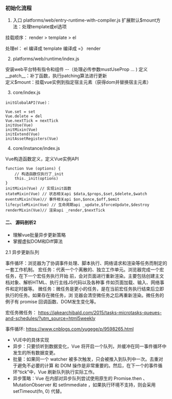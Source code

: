 ### 初始化流程

1. 入口 platforms/web/entry-runtime-with-compiler.js
扩展默认$mount方法：处理template或el选项

挂载顺序：  render > template > el

处理el： el 编译成 template  编译成 =》 render

2. platforms/web/runtime/index.js
   
安装web平台特有指令和组件  --（处理必传参数mustUseProp ... )
定义__patch__：补丁函数，执行patching算法进行更新   
定义$mount：挂载vue实例到指定宿主元素（获得dom并替换宿主元素）

3. core/index.js
```
initGlobalAPI(Vue)：

Vue.set = set
Vue.delete = del
Vue.nextTick = nextTick
initUse(Vue)
initMixin(Vue)
initExtend(Vue)
initAssetRegisters(Vue)

```

4. core/instance/index.js

Vue构造函数定义，定义Vue实例API

```
function Vue (options) { 
    // 构造函数仅执行了_init 
    this._init(options) 
}
initMixin(Vue) // 实现init函数 
stateMixin(Vue) // 状态相关api $data,$props,$set,$delete,$watch 
eventsMixin(Vue)// 事件相关api $on,$once,$off,$emit 
lifecycleMixin(Vue) // 生命周期api _update,$forceUpdate,$destroy 
renderMixin(Vue)// 渲染api _render,$nextTick
```

#### 二、 源码剖析2

- 理解vue批量异步更新策略
- 掌握虚拟DOM和Diff算法

2.1 异步更新队列

事件循环：浏览器为了协调事件处理、脚本执行、网络请求和渲染等任务而制定的一套工作机制。
宏任务：代表一个个离散的、独立工作单元。浏览器完成一个宏任务，在下一个宏任务执行开始
前，会对页面进行重新渲染。主要包括创建主文档对象、解析HTML、执行主线JS代码以及各种事
件如页面加载、输入、网络事件和定时器等。
微任务：微任务是更小的任务，是在当前宏任务执行结束后立即执行的任务。如果存在微任务，浏
览器会清空微任务之后再重新渲染。微任务的例子有 promise 回调函数、DOM发生变化等。

宏任务微任务： https://jakearchibald.com/2015/tasks-microtasks-queues-and-schedules/?utm_source=html5weekly

事件循环: https://www.cnblogs.com/yugege/p/9598265.html


- VUE中的具体实现
- 异步：只要侦听到数据变化，Vue 将开启一个队列，并缓冲在同一事件循环中发生的所有数据变更。
- 批量：如果同一个 watcher 被多次触发，只会被推入到队列中一次。去重对于避免不必要的计算
和 DOM 操作是非常重要的。然后，在下一个的事件循环“tick”中，Vue 刷新队列执行实际工作。
- 异步策略：Vue 在内部对异步队列尝试使用原生的 Promise.then 、 MutationObserver 和 setImmediate ，如果执行环境不支持，则会采用 setTimeout(fn, 0) 代替。


